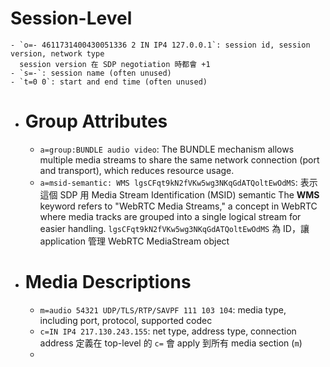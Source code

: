 # Session-Level
	- `o=- 4611731400430051336 2 IN IP4 127.0.0.1`: session id, session version, network type
	  session version 在 SDP negotiation 時都會 +1
	- `s=-`: session name (often unused)
	- `t=0 0`: start and end time (often unused)
- # Group Attributes
	- `a=group:BUNDLE audio video`: The BUNDLE mechanism allows multiple media streams to share the same network connection (port and transport), which reduces resource usage.
	- `a=msid-semantic: WMS lgsCFqt9kN2fVKw5wg3NKqGdATQoltEwOdMS`: 
	  表示這個 SDP 用 Media Stream Identification (MSID) semantic
	  The **WMS** keyword refers to "WebRTC Media Streams," a concept in WebRTC where media tracks are grouped into a single logical stream for easier handling.
	  `lgsCFqt9kN2fVKw5wg3NKqGdATQoltEwOdMS` 為 ID，讓 application 管理 WebRTC MediaStream object
- # Media Descriptions
	- `m=audio 54321 UDP/TLS/RTP/SAVPF 111 103 104`: media type, including port, protocol, supported codec
	- `c=IN IP4 217.130.243.155`: net type, address type, connection address
	  定義在 top-level 的 `c=` 會 apply 到所有 media section (`m`)
	-